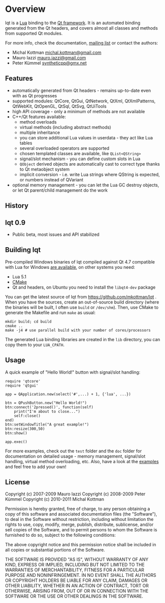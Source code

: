 Overview
========

lqt is a [Lua](http://www.lua.org) binding to the [Qt framework](http://qt.nokia.com).
It is an automated binding generated from the Qt headers, and covers almost
all classes and methods from supported Qt modules.

For more info, check the documentation, [mailing list](http://groups.google.com/group/lqt-bindings) or contact the authors:

 * Michal Kottman michal.kottman@gmail.com
 * Mauro Iazzi mauro.iazzi@gmail.com
 * Peter Kümmel syntheticpp@gmx.net

Features
--------

* automatically generated from Qt headers - remains up-to-date even with as Qt progresses
* supported modules: QtCore, QtGui, QtNetwork, QtXml, QtXmlPatterns, QtWebKit, QtOpenGL, QtSql, QtSvg, QtUiTools
* high API coverage - only a minimum of methods are not available
* C++/Qt features available:
  * method overloads
  * virtual methods (including abstract methods)
  * multiple inheritance
  * you can store additional Lua values in userdata - they act like Lua tables
  * several overloaded operators are supported
  * chosen templated classes are available, like `QList<QString>`
  * signal/slot mechanism - you can define custom slots in Lua
  * `QObject` derived objects are automatically cast to correct type thanks to Qt metaobject system
  * implicit conversion - i.e. write Lua strings where QString is expected, or numbers instead of QVariant
* optional memory management - you can let the Lua GC destroy objects, or let Qt parent/child management do the work

History
-------

## lqt 0.9

* Public beta, most issues and API stabilized

Building lqt
------------

Pre-compiled Windows binaries of lqt compiled against Qt 4.7 compatible
with Lua for Windows [are available](https://github.com/mkottman/lqt/downloads),
on other systems you need:

* Lua 5.1
* [CMake](http://www.cmake.org/cmake/resources/software.html)
* Qt and headers, on Ubuntu you need to install the `libqt4-dev` package

You can get the latest source of lqt from https://github.com/mkottman/lqt .
When you have the sources, create an out-of-source build directory
(where the binaries will be built, I often use `build` or `/dev/shm`).
Then, use CMake to generate the Makefile and run `make` as usual:

    mkdir build; cd build
    cmake ..
    make -j4 # use parallel build with your number of cores/processors

The generated Lua binding libraries are created in the `lib` directory,
you can copy them to your `LUA_CPATH`.

Usage
-----

A quick example of "Hello World!" button with signal/slot handling:

    require 'qtcore'
    require 'qtgui'

    app = QApplication.new(select('#',...) + 1, {'lua', ...})

    btn = QPushButton.new("Hello World!")
    btn:connect('2pressed()', function(self)
        print("I'm about to close...")
        self:close()
    end)
    btn:setWindowTitle("A great example!")
    btn:resize(300,50)
    btn:show()

    app.exec()

For more examples, check out the `test` folder and the `doc`
folder for documentation on detailed usage - memory management,
signal/slot handling, virtual method overloading, etc. Also, have
a look at the [examples](https://github.com/mkottman/lqt/wiki/Examples)
and feel free to add your own!

License
-------

Copyright (c) 2007-2009 Mauro Iazzi
Copyright (c) 2008-2009 Peter Kümmel
Copyright (c) 2010-2011 Michal Kottman

Permission is hereby granted, free of charge, to any person
obtaining a copy of this software and associated documentation
files (the "Software"), to deal in the Software without
restriction, including without limitation the rights to use,
copy, modify, merge, publish, distribute, sublicense, and/or sell
copies of the Software, and to permit persons to whom the
Software is furnished to do so, subject to the following
conditions:

The above copyright notice and this permission notice shall be
included in all copies or substantial portions of the Software.

THE SOFTWARE IS PROVIDED "AS IS", WITHOUT WARRANTY OF ANY KIND,
EXPRESS OR IMPLIED, INCLUDING BUT NOT LIMITED TO THE WARRANTIES
OF MERCHANTABILITY, FITNESS FOR A PARTICULAR PURPOSE AND
NONINFRINGEMENT. IN NO EVENT SHALL THE AUTHORS OR COPYRIGHT
HOLDERS BE LIABLE FOR ANY CLAIM, DAMAGES OR OTHER LIABILITY,
WHETHER IN AN ACTION OF CONTRACT, TORT OR OTHERWISE, ARISING
FROM, OUT OF OR IN CONNECTION WITH THE SOFTWARE OR THE USE OR
OTHER DEALINGS IN THE SOFTWARE.
